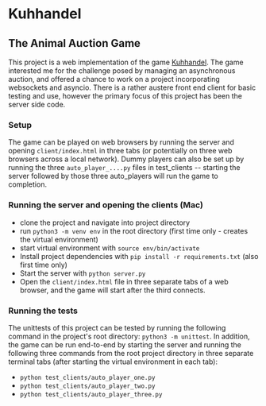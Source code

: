 # Kuhhandel
## The Animal Auction Game
This project is a web implementation of the game [Kuhhandel](http://www.gamecabinet.com/rules/Kuhhandel.html). The game interested me for the challenge posed by managing an asynchronous auction, and offered a chance to work on a project incorporating websockets and asyncio. There is a rather austere front end client for basic testing and use, however the primary focus of this project has been the server side code.

### Setup
The game can be played on web browsers by running the server and opening `client/index.html` in three tabs (or potentially on three web browsers across a local network). Dummy players can also be set up by running the three `auto_player_....py` files in test_clients -- starting the server followed by those three auto_players will run the game to completion.

### Running the server and opening the clients (Mac)
- clone the project and navigate into project directory
- run `python3 -m venv env` in the root directory (first time only - creates the virtual environment)
- start virtual environment with `source env/bin/activate`
- Install project dependencies with `pip install -r requirements.txt` (also first time only)
- Start the server with `python server.py`
- Open the `client/index.html` file in three separate tabs of a web browser, and the game will start after the third connects.

### Running the tests
The unittests of this project can be tested by running the following command in the project's root directory: `python3 -m unittest`. In addition, the game can be run end-to-end by starting the server and running the following three commands from the root project directory in three separate terminal tabs (after starting the virtual environment in each tab):
- `python test_clients/auto_player_one.py`
- `python test_clients/auto_player_two.py`
- `python test_clients/auto_player_three.py`
